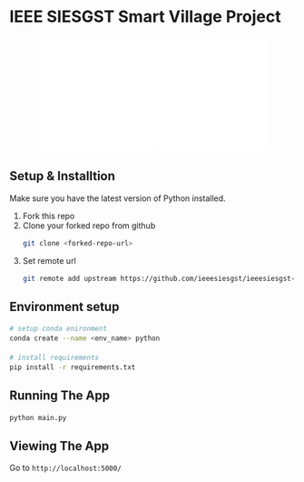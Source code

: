 # IEEE SIESGST Smart Village Project

<p align="center">
  <img style:"-webkit-filter: drop-shadow(5px 5px 5px #666666);"
        "filter: drop-shadow(5px 5px 5px #666666);" src="website/static/img/logo/IEEE SIESGST_white.png" alt='IEEE logo' width="200" /> 
  <img style:"-webkit-filter: drop-shadow(5px 5px 5px #666666);"
        "filter: drop-shadow(5px 5px 5px #666666);" src="website/static/img/logo/ISV-LOGO-white.png" width="200" /> 
</p>

## Setup & Installtion

Make sure you have the latest version of Python installed.

1. Fork this repo
2. Clone your forked repo from github
    ```bash
    git clone <forked-repo-url>
    ```
3. Set remote url
    ```bash
    git remote add upstream https://github.com/ieeesiesgst/ieeesiesgst-smart-village.git
    ```

## Environment setup

```bash
# setup conda enironment
conda create --name <env_name> python

# install requirements
pip install -r requirements.txt
```

## Running The App

```bash
python main.py
```

## Viewing The App

Go to `http://localhost:5000/`